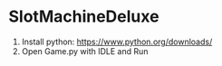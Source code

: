 # SlotMachineDeluxe

1. Install python: https://www.python.org/downloads/
2. Open Game.py with IDLE and Run
